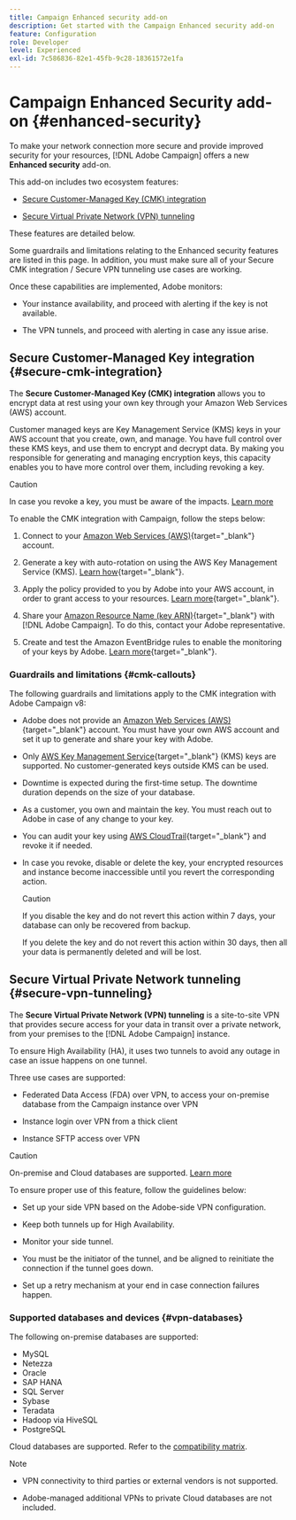 ```yaml
---
title: Campaign Enhanced security add-on
description: Get started with the Campaign Enhanced security add-on
feature: Configuration
role: Developer
level: Experienced
exl-id: 7c586836-82e1-45fb-9c28-18361572e1fa
---
```


# Campaign Enhanced Security add-on {#enhanced-security}

To make your network connection more secure and provide improved security for your resources, [!DNL Adobe Campaign] offers a new **Enhanced security** add-on.

This add-on includes two ecosystem features:

* [Secure Customer-Managed Key (CMK) integration](#secure-cmk-integration)

* [Secure Virtual Private Network (VPN) tunneling](#secure-vpn-tunneling)

These features are detailed below.

Some guardrails and limitations relating to the Enhanced security features are listed in this page. In addition, you must make sure all of your Secure CMK integration / Secure VPN tunneling use cases are working. 

Once these capabilities are implemented, Adobe monitors:

* Your instance availability, and proceed with alerting if the key is not available.

* The VPN tunnels, and proceed with alerting in case any issue arise.

## Secure Customer-Managed Key integration {#secure-cmk-integration}

The **Secure Customer-Managed Key (CMK) integration** allows you to encrypt data at rest using your own key through your Amazon Web Services (AWS) account.

Customer managed keys are Key Management Service (KMS) keys in your AWS account that you create, own, and manage. You have full control over these KMS keys, and use them to encrypt and decrypt data. By making you responsible for generating and managing encryption keys, this capacity enables you to have more control over them, including revoking a key.

>[!CAUTION]
>
>In case you revoke a key, you must be aware of the impacts. [Learn more](#cmk-callouts)

To enable the CMK integration with Campaign, follow the steps below:

1. Connect to your [Amazon Web Services (AWS)](https://aws.amazon.com/){target="_blank"} account.

1. Generate a key with auto-rotation on using the AWS Key Management Service (KMS). [Learn how](https://docs.aws.amazon.com/kms/latest/developerguide/create-keys.html){target="_blank"}.

1. Apply the policy provided to you by Adobe into your AWS account, in order to grant access to your resources. [Learn more](https://docs.aws.amazon.com/kms/latest/developerguide/key-policy-services.html){target="_blank"}. <!--link TBC-->

1. Share your [Amazon Resource Name (key ARN)](https://docs.aws.amazon.com/kms/latest/developerguide/find-cmk-id-arn.html){target="_blank"} with [!DNL Adobe Campaign]. To do this, contact your Adobe representative. <!--or Adobe transition manager?-->

1. Create and test the Amazon EventBridge rules to enable the monitoring of your keys by Adobe.​ [Learn more](https://docs.aws.amazon.com/eventbridge/latest/userguide/eb-rules.html){target="_blank"}.


### Guardrails and limitations {#cmk-callouts}

The following guardrails and limitations apply to the CMK integration with Adobe Campaign v8:

* Adobe does not provide an [Amazon Web Services (AWS)](https://aws.amazon.com/){target="_blank"} account. You must have your own AWS account and set it up to generate and share your key with Adobe.

* Only [AWS Key Management Service](https://docs.aws.amazon.com/kms/latest/developerguide/overview.html){target="_blank"} (KMS) keys are supported. No customer-generated keys outside KMS can be used.​

* Downtime is expected during the first-time setup. ​The downtime duration depends on the size of your database.

* As a customer, you own and maintain the key. You must reach out to Adobe in case of any change to your key.​

* You can audit your key using [AWS CloudTrail](https://docs.aws.amazon.com/awscloudtrail/latest/userguide/cloudtrail-user-guide.html){target="_blank"} and revoke it if needed.​

* In case you revoke, disable or delete the key, your encrypted resources and instance become inaccessible until you revert the corresponding action.

    >[!CAUTION]
    >
    >If you disable the key and do not revert this action within 7 days, your database can only be recovered from backup.
    >
    >If you delete the key and do not revert this action within 30 days, then all your data is permanently deleted and will be lost.​

## Secure Virtual Private Network tunneling {#secure-vpn-tunneling}

The **Secure Virtual Private Network (VPN) tunneling** is a site-to-site VPN that provides secure access for your data in transit over a private network, from your premises to the [!DNL Adobe Campaign] instance.

<!--As it connects two networks together, it is a site-to-site VPN.-->

To ensure High Availability (HA), it uses two tunnels to avoid any outage in case an issue happens on one tunnel.

Three use cases are supported:

* Federated Data Access (FDA) over VPN, to access your on-premise database from the Campaign instance over VPN

* Instance login over VPN from a thick client

* Instance SFTP access over VPN

>[!CAUTION]
>
>On-premise and Cloud databases are supported. [Learn more](#vpn-databases)

To ensure proper use of this feature, follow the guidelines below:

* Set up your side VPN based on the Adobe-side VPN configuration.

* Keep both tunnels up for High Availability.

* Monitor your side tunnel.

* You must be the initiator of the tunnel, and be aligned to reinitiate the connection if the tunnel goes down.

* Set up a retry mechanism at your end in case connection failures happen.

### Supported databases and devices {#vpn-databases}

The following on-premise databases are supported:

* MySQL
* Netezza
* Oracle
* SAP HANA
* SQL Server
* Sybase
* Teradata
* Hadoop via HiveSQL
* PostgreSQL

Cloud databases are supported. Refer to the [compatibility matrix](../start/compatibility-matrix.md#FederatedDataAccessFDA).

>[!NOTE]
>
>* VPN connectivity to third parties or external vendors is not supported.
>
>* Adobe-managed additional VPNs to private Cloud databases are not included.
